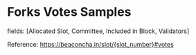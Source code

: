 
# Forks Votes Samples

fields: [Allocated Slot,	Committee,	Included in Block,	Validators]

Reference: https://beaconcha.in/slot/{slot_number}#votes
